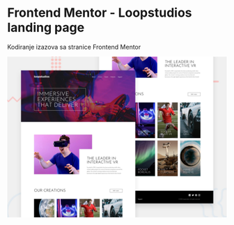 # Frontend Mentor - Loopstudios landing page
Kodiranje izazova sa stranice Frontend Mentor

![Design preview for the Loopstudios landing page coding challenge](./design/desktop-preview.jpg)

